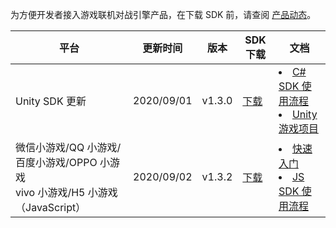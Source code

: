 
为方便开发者接入游戏联机对战引擎产品，在下载 SDK 前，请查阅 [产品动态](https://cloud.tencent.com/document/product/1038/42138)。


| 平台 | 更新时间 | 版本 | SDK下载|文档|
|---------|---------|---------|---------|---------|
| Unity SDK 更新 |  2020/09/01 |v1.3.0 | [下载](https://mgobe-1258556906.cos.ap-shanghai.myqcloud.com/cs_sdk/Unity.Mgobe.package.unitypackage)  | <li>[C# SDK 使用流程](https://cloud.tencent.com/document/product/1038/45334) <br><li> [Unity 游戏项目](https://cloud.tencent.com/document/product/1038/45333) |
| 微信小游戏/QQ 小游戏/百度小游戏/OPPO 小游戏<br>vivo 小游戏/H5 小游戏（JavaScript） | 2020/09/02 |v1.3.2 | [下载](https://mgobe-1258556906.cos.ap-shanghai.myqcloud.com/js_sdk/MGOBE_v1.3.2.zip) |<li>[快速入门](https://cloud.tencent.com/document/product/1038/33299)<br><li>  [JS SDK 使用流程](https://cloud.tencent.com/document/product/1038/33315) |



